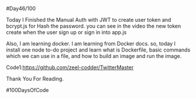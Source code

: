 #Day46/100

Today I Finished the Manual Auth with JWT to create user token and bcrypt.js for Hash the password. you can see in the video the new token create when the user sign up or sign in into app.js



Also, I am learning docker. I am learning from Docker docs. so, today I install one node to-do project and learn what is Dockerfile, basic commands which we can use in a file, and how to build an image and run the image.




Code1:https://github.com/zeel-codder/TwitterMaster



Thank You For Reading.


#100DaysOfCode